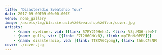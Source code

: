 ```yaml
---
title: 'Disasteradio Sweatshop Tour'
date: 2017-09-09T09:00:00.000Z
venue: none_gallery
image: /assets/img/Disasteradio%20Sweatshop%20Tour/cover.jpg
artists:
    - {name: eyeliner, vid: [{link: 57EY2J9Hehs}, {link: V3jUMG6-jfw}]}
    - {name: gulls, vid: [{link: F7I2H6CNYz8}, {link: mpIBnNw0PEE}]}
    - {name: disasteradio, vid: [{link: TT8XV6Cpomg}, {link: thhuCNsNF8I}, {link: 2bnI4n5j3_o}]}
cover: ./cover.jpg
---
```

